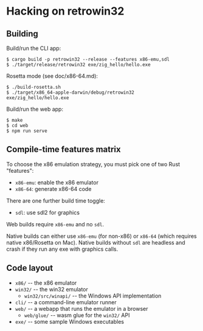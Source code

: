 # Hacking on retrowin32

## Building

Build/run the CLI app:

```
$ cargo build -p retrowin32 --release --features x86-emu,sdl
$ ./target/release/retrowin32 exe/zig_hello/hello.exe
```

Rosetta mode (see doc/x86-64.md):

```
$ ./build-rosetta.sh
$ ./target/x86_64-apple-darwin/debug/retrowin32 exe/zig_hello/hello.exe
```

Build/run the web app:

```
$ make
$ cd web
$ npm run serve
```

## Compile-time features matrix

To choose the x86 emulation strategy, you must pick one of two Rust "features":

- `x86-emu`: enable the x86 emulator
- `x86-64`: generate x86-64 code

There are one further build time toggle:

- `sdl`: use sdl2 for graphics

Web builds require `x86-emu` and no `sdl`.

Native builds can either use `x86-emu` (for non-x86) or `x86-64` (which requires
native x86/Rosetta on Mac). Native builds without `sdl` are headless and crash
if they run any exe with graphics calls.

## Code layout

- `x86/` -- the x86 emulator
- `win32/` -- the win32 emulator
  - `win32/src/winapi/` -- the Windows API implementation
- `cli/` -- a command-line emulator runner
- `web/` -- a webapp that runs the emulator in a browser
  - `web/glue/` -- wasm glue for the `win32/` API
- `exe/` -- some sample Windows executables

